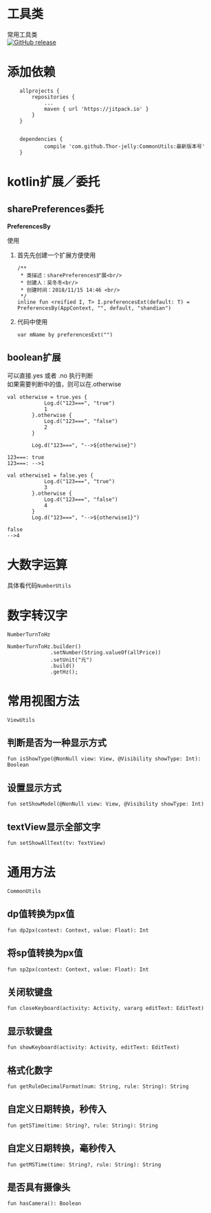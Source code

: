 # 工具类
常用工具类   
[![GitHub release](https://img.shields.io/badge/release-v1.0.4-green.svg)](https://github.com/Thor-jelly/CommontUtils/releases)

# 添加依赖

```
	allprojects {
		repositories {
			...
			maven { url 'https://jitpack.io' }
		}
	}


	dependencies {
	        compile 'com.github.Thor-jelly:CommonUtils:最新版本号'
	}

```

# kotlin扩展／委托

## sharePreferences委托
**PreferencesBy**

使用

1. 首先先创建一个扩展方便使用

    ```
    /**
     * 类描述：sharePreferences扩展<br/>
     * 创建人：吴冬冬<br/>
     * 创建时间：2018/11/15 14:46 <br/>
     */
    inline fun <reified I, T> I.preferencesExt(default: T) = PreferencesBy(AppContext, "", default, "shandian")
    ```
    
2. 代码中使用

    ```
    var mName by preferencesExt("")
    ```
    
## boolean扩展

可以直接.yes 或者 .no 执行判断  
如果需要判断中的值，则可以在.otherwise

```
val otherwise = true.yes {
            Log.d("123===", "true")
            1
        }.otherwise {
            Log.d("123===", "false")
            2
        }

        Log.d("123===", "-->${otherwise}")
        
123===: true
123===: -->1

val otherwise1 = false.yes {
            Log.d("123===", "true")
            3
        }.otherwise {
            Log.d("123===", "false")
            4
        }
        Log.d("123===", "-->${otherwise1}")
        
false
-->4
```

# 大数字运算
具体看代码`NumberUtils`

# 数字转汉字
`NumberTurnToHz`

```
NumberTurnToHz.builder()
              .setNumber(String.valueOf(allPrice))
              .setUnit("元")
              .build()
              .getHz();
```

# 常用视图方法
`ViewUtils`

## 判断是否为一种显示方式 
`fun isShowType(@NonNull view: View, @Visibility showType: Int): Boolean`

## 设置显示方式
`fun setShowModel(@NonNull view: View, @Visibility showType: Int)`

## textView显示全部文字
`fun setShowAllText(tv: TextView)`

# 通用方法
`CommonUtils`

## dp值转换为px值
`fun dp2px(context: Context, value: Float): Int`

## 将sp值转换为px值
`fun sp2px(context: Context, value: Float): Int`

## 关闭软键盘
`fun closeKeyboard(activity: Activity, vararg editText: EditText)`

## 显示软键盘
`fun showKeyboard(activity: Activity, editText: EditText)`

## 格式化数字
`fun getRuleDecimalFormat(num: String, rule: String): String`

## 自定义日期转换，秒传入
`fun getSTime(time: String?, rule: String): String`

## 自定义日期转换，毫秒传入
`fun getMSTime(time: String?, rule: String): String`

## 是否具有摄像头
`fun hasCamera(): Boolean`